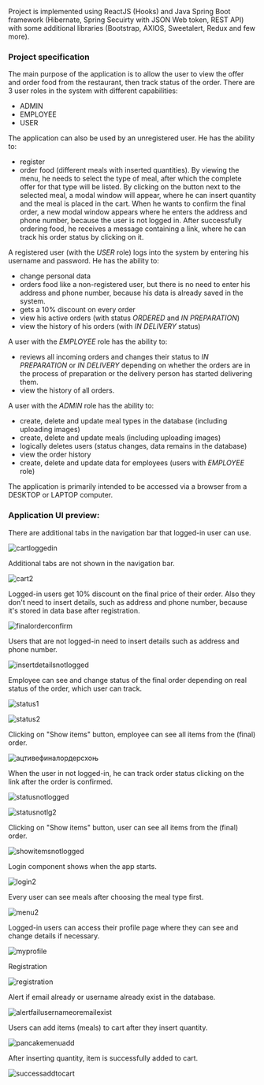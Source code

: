 Project is implemented using ReactJS (Hooks) and Java Spring Boot framework (Hibernate, Spring Secuirty with JSON Web token, REST API) with some additional libraries (Bootstrap, AXIOS, Sweetalert, Redux and few more).

### Project specification

The main purpose of the application is to allow the user to view the offer and order food from the restaurant, then track status of the order. There are 3 user roles in the system with different capabilities:
- ADMIN
- EMPLOYEE
- USER

The application can also be used by an unregistered user. He has the ability to:
- register
- order food (different meals with inserted quantities). By viewing the menu, he needs to select the type of meal, after which the complete offer for that type will be listed. By clicking on the button next to the selected meal, a modal window will appear, where he can insert quantity and the meal is placed in the cart. When he wants to confirm the final order, a new modal window appears where he enters the address and phone number, because the user is not logged in. After successfully ordering food, he receives a message containing a link, where he can track his order status by clicking on it.

A registered user (with the *USER* role) logs into the system by entering his username and password. He has the ability to:
- change personal data
- orders food like a non-registered user, but there is no need to enter his address and phone number, because his data is already saved in the system.
- gets a 10% discount on every order
- view his active orders (with status *ORDERED* and *IN PREPARATION*)
- view the history of his orders (with *IN DELIVERY* status)

A user with the *EMPLOYEE* role has the ability to:
- reviews all incoming orders and changes their status to *IN PREPARATION* or *IN DELIVERY* depending on whether the orders are in the process of preparation or the delivery person has started delivering them.
- view the history of all orders.

A user with the *ADMIN* role has the ability to:
- create, delete and update meal types in the database (including uploading images)
- create, delete and update meals (including uploading images)
- logically deletes users (status changes, data remains in the database)
- view the order history
- create, delete and update data for employees (users with *EMPLOYEE* role)

The application is primarily intended to be accessed via a browser from a DESKTOP or LAPTOP computer.

### Application UI preview:

There are additional tabs in the navigation bar that logged-in user can use.

![cartloggedin](https://user-images.githubusercontent.com/76042091/207377274-be2a1ddd-0dfa-4312-97f8-d4993d654a8d.jpg)

Additional tabs are not shown in the navigation bar.

![cart2](https://user-images.githubusercontent.com/76042091/207376805-303f7a19-023d-4a10-9e3c-672d2b92a457.jpg)

Logged-in users get 10% discount on the final price of their order. Also they don't need to insert details, such as address and phone number, because it's stored in data base after registration.

![finalorderconfirm](https://user-images.githubusercontent.com/76042091/207379965-6182f926-56a0-4783-aec3-ac772c431635.jpg)

Users that are not logged-in need to insert details such as address and phone number.

![insertdetailsnotlogged](https://user-images.githubusercontent.com/76042091/207380537-85ba0143-dad8-466c-8263-b51f7c4af82b.jpg)

Employee can see and change status of the final order depending on real status of the order, which user can track.

![status1](https://user-images.githubusercontent.com/76042091/207382882-c0bc7deb-b991-4896-aaf5-e60b7d88de9b.jpg)

![status2](https://user-images.githubusercontent.com/76042091/207382915-d5d1e7a7-8c55-4eb2-b6a1-ba1123f73b8e.jpg)

Clicking on "Show items" button, employee can see all items from the (final) order.

![ацтивефиналордерсхоњ](https://user-images.githubusercontent.com/76042091/207574541-1210417e-8523-47a1-b0f8-4af1ce9d858e.jpg)

When the user in not logged-in, he can track order status clicking on the link after the order is confirmed.

![statusnotlogged](https://user-images.githubusercontent.com/76042091/207575418-b4af2a5d-0e1c-4a12-828f-cc32b34209d9.jpg)

![statusnotlg2](https://user-images.githubusercontent.com/76042091/207575713-6184abdf-9c07-43f1-8efa-4dd9e4eba10b.jpg)

Clicking on "Show items" button, user can see all items from the (final) order.

![showitemsnotlogged](https://user-images.githubusercontent.com/76042091/207575732-50de1794-2b44-45e4-93c5-1203438ed3b6.jpg)

Login component shows when the app starts.

![login2](https://user-images.githubusercontent.com/76042091/207374137-7b5acf55-8416-4b1c-9620-008cca1fd5de.jpg)

Every user can see meals after choosing the meal type first.

![menu2](https://user-images.githubusercontent.com/76042091/207375484-c348115b-9f37-46ea-8c4c-f1b886a171da.jpg)

Logged-in users can access their profile page where they can see and change details if necessary.

![myprofile](https://user-images.githubusercontent.com/76042091/207382087-b5d9a567-6ff1-41ff-94a3-19c0ee2fea6d.jpg)

Registration 

![registration](https://user-images.githubusercontent.com/76042091/207576431-b957269f-72f3-4c36-8ba5-5bc6b59c619f.jpg)

Alert if email already or username already exist in the database.

![alertfailusernameoremailexist](https://user-images.githubusercontent.com/76042091/207576724-b19efb2a-7770-4b2d-acb0-6cfc268375ab.jpg)

Users can add items (meals) to cart after they insert quantity.

![pancakemenuadd](https://user-images.githubusercontent.com/76042091/207381480-321455da-eaa7-4957-855e-e980b8f99c00.jpg)

After inserting quantity, item is successfully added to cart.

![successaddtocart](https://user-images.githubusercontent.com/76042091/207573422-dee15923-7e98-42b8-8f10-348b217481b0.jpg)